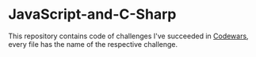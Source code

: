# JavaScript-and-C-Sharp

This repository contains code of challenges I've succeeded in <a href="https://www.codewars.com" target="_blank">Codewars</a>, every file has the name of the respective challenge.
